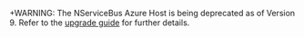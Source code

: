 +WARNING: The NServiceBus Azure Host is being deprecated as of Version 9. Refer to the [upgrade guide](/nservicebus/hosting/cloud-services-host/acs-host-7to8.md) for further details.